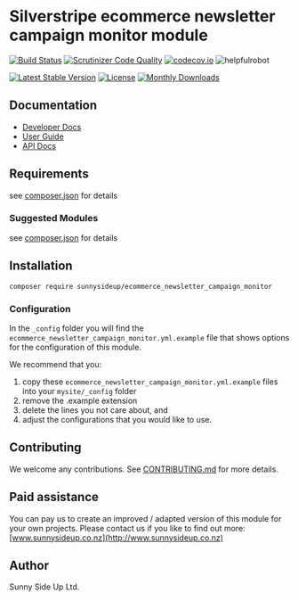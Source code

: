 # Silverstripe ecommerce newsletter campaign monitor module
[![Build Status](https://travis-ci.org/sunnysideup/silverstripe-ecommerce_newsletter_campaign_monitor.svg?branch=master)](https://travis-ci.org/sunnysideup/silverstripe-ecommerce_newsletter_campaign_monitor)
[![Scrutinizer Code Quality](https://scrutinizer-ci.com/g/sunnysideup/silverstripe-ecommerce_newsletter_campaign_monitor/badges/quality-score.png?b=master)](https://scrutinizer-ci.com/g/sunnysideup/silverstripe-ecommerce_newsletter_campaign_monitor/?branch=master)
[![codecov.io](https://codecov.io/github/sunnysideup/silverstripe-ecommerce_newsletter_campaign_monitor/coverage.svg?branch=master)](https://codecov.io/github/sunnysideup/silverstripe-ecommerce_newsletter_campaign_monitor?branch=master)
![helpfulrobot](https://helpfulrobot.io/sunnysideup/ecommerce_newsletter_campaign_monitor/badge)

[![Latest Stable Version](https://poser.pugx.org/sunnysideup/ecommerce_newsletter_campaign_monitor/version)](https://packagist.org/packages/sunnysideup/ecommerce_newsletter_campaign_monitor)
[![License](https://poser.pugx.org/sunnysideup/ecommerce_newsletter_campaign_monitor/license)](https://packagist.org/packages/sunnysideup/ecommerce_newsletter_campaign_monitor)
[![Monthly Downloads](https://poser.pugx.org/sunnysideup/ecommerce_newsletter_campaign_monitor/d/monthly)](https://packagist.org/packages/sunnysideup/ecommerce_newsletter_campaign_monitor)


## Documentation



 * [Developer Docs](docs/en/INDEX.md)
 * [User Guide](docs/en/userguide.md)
 * [API Docs](http://docs.ssmods.com/sunnysideup/ecommerce_newsletter_campaign_monitor/classes.xhtml)

## Requirements



see [composer.json](composer.json) for details

### Suggested Modules



see [composer.json](composer.json) for details


## Installation


```
composer require sunnysideup/ecommerce_newsletter_campaign_monitor
```

### Configuration



In the `_config` folder you will find the `ecommerce_newsletter_campaign_monitor.yml.example`
file that shows options for the configuration of this module.

We recommend that you:

  1. copy these `ecommerce_newsletter_campaign_monitor.yml.example` files into your
`mysite/_config` folder
  2. remove the .example extension
  3. delete the lines you not care about, and
  4. adjust the configurations that you would like to use.


## Contributing



We welcome any contributions. See [CONTRIBUTING.md](CONTRIBUTING.md) for more details.

## Paid assistance



You can pay us to create an improved / adapted version of this module for your own projects.  Please contact us if you like to find out more: [www.sunnysideup.co.nz](http://www.sunnysideup.co.nz)

## Author



Sunny Side Up Ltd.

